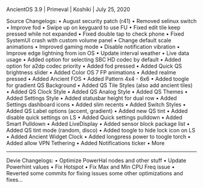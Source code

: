 AncientOS 3.9 | Primeval | Koshiki | July 25, 2020

Source Changelogs:
• August security patch (r41)
• Removed selinux switch
• Improve fod
• Swipe up on keyguard to use FU
• Fixed edit tile keep pressed while not expanded
• Fixed double tap to check phone
• Fixed SystemUI crash with custom volume panel
• Change default scale animations
• Improved gaming mode
• Disable notification vibration
• Improve edge lightning from ion OS
• Update interval weather
• Live data usage
• Added option for selecting SBC HD codec by default
• Added option for a2dp codec priority
• Added fod pressed
• Added Quick QS brightness slider
• Added Color OS 7 FP animations
• Added realme pressed
• Added Ancient FOS
• Added Pattern 4x4 - 6x6
• Added toogle for gradient QS Background
• Added QS Tile Styles (also add ancient tiles)
• Added QS Clock Style
• Added QS Analog Style
• Added QS Themes
• Added Settings Style
• Added statusbar height for dual row
• Added Settings dashboard icons
• Added slim recents
• Added Switch Styles
• Added QS Label options (accent, gradient)
• Added new QS tint
• Added disable quick settings on LS
• Added Quick settings pulldown
• Added Smart Pulldown
• Added LiveDisplay
• Added sensor block package list
• Added QS tint mode (random, disco)
• Added toogle to hide lock icon on LS
• Added Ancient Widget Clock
• Added longpress power to toogle torch
• Added allow VPN Tethering
• Added Notifications ticker
• More

-----------------

Devie Changelogs:
• Optimize PowerHal nodes and other stuff
• Update Powerhint values
• Fix Hotspot
• Fix Max and Min CPU Freq issue
• Reverted some commits for fixing issues
some other optimizations and fixes...

